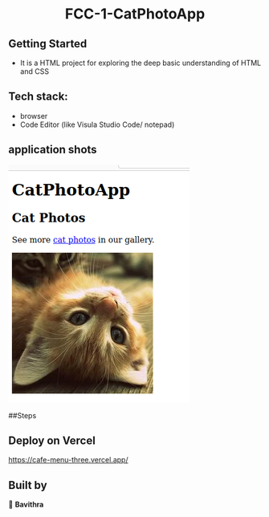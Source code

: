 <h1 align="center"> FCC-1-CatPhotoApp </h1>

## Getting Started

- It is a HTML project for exploring the deep basic understanding of HTML and CSS

## Tech stack:
- browser
- Code Editor (like Visula Studio Code/ notepad)

## application shots
![image1](https://github.com/pavithra-deepika/-CodeCamp-catPhotoAp/blob/main/image/image%201.png)

##Steps

 

## Deploy on Vercel
https://cafe-menu-three.vercel.app/
## Built by

👤 **Bavithra**








